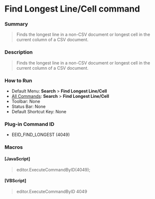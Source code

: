 # Find Longest Line/Cell command

### Summary

> Finds the longest line in a non-CSV document or longest cell in the current column of a CSV document.

### Description

> Finds the longest line in a non-CSV document or longest cell in the current column of a CSV document.

### How to Run

- Default Menu: **Search** \> **Find Longest Line/Cell**
- [All Commands](../tools/all_commands): **Search**
\> **Find Longest Line/Cell**
- Toolbar: None
- Status Bar: None
- Default Shortcut Key: None

### Plug-in Command ID

- EEID\_FIND\_LONGEST (4049)

### Macros

#### \[JavaScript\]

> editor.ExecuteCommandByID(4049);

#### \[VBScript\]

> editor.ExecuteCommandByID 4049